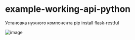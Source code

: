 # example-working-api-python

Установка нужного компонента
pip install flask-restful

![image](https://user-images.githubusercontent.com/118209595/201894934-6b9e3e28-7bac-4210-b161-7409313f8451.png)
